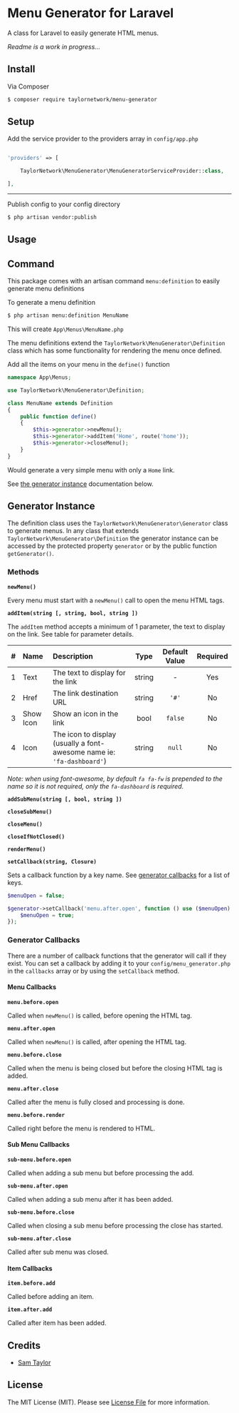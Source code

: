 # Menu Generator for Laravel

A class for Laravel to easily generate HTML menus.

*Readme is a work in progress...*

## Install

Via Composer

``` bash
$ composer require taylornetwork/menu-generator
```

## Setup

Add the service provider to the providers array in `config/app.php`

``` php

'providers' => [

	TaylorNetwork\MenuGenerator\MenuGeneratorServiceProvider::class,

],

```

---

Publish config to your config directory

``` bash
$ php artisan vendor:publish
```

## Usage



## Command

This package comes with an artisan command `menu:definition` to easily generate menu definitions 

To generate a menu definition

``` bash
$ php artisan menu:definition MenuName
```

This will create `App\Menus\MenuName.php` 

The menu definitions extend the `TaylorNetwork\MenuGenerator\Definition` class which has some functionality for rendering the menu once defined.

Add all the items on your menu in the `define()` function

``` php
namespace App\Menus;

use TaylorNetwork\MenuGenerator\Definition;

class MenuName extends Definition
{
	public function define()
	{
		$this->generator->newMenu();
		$this->generator->addItem('Home', route('home'));
		$this->generator->closeMenu();
	}
}
```

Would generate a very simple menu with only a `Home` link.

See [the generator instance](#generator-instance) documentation below.

## Generator Instance

The definition class uses the `TaylorNetwork\MenuGenerator\Generator` class to generate menus. In any class that extends `TaylorNetwork\MenuGenerator\Definition` the generator instance can be accessed by the protected property `generator` or by the public function `getGenerator()`.

### Methods

**`newMenu()`**

Every menu must start with a `newMenu()` call to open the menu HTML tags.

**`addItem(string [, string, bool, string ])`**

The `addItem` method accepts a minimum of 1 parameter, the text to display on the link. See table for parameter details.

| # | Name | Description | Type | Default Value | Required |
|:-:|:-----|:------------|:----:|:-------------:|:--------:|
| 1 | Text | The text to display for the link | string | - | Yes |
| 2 | Href | The link destination URL | string | `'#'` | No |
| 3 | Show Icon | Show an icon in the link | bool | `false` | No |
| 4 | Icon | The icon to display (usually a font-awesome name ie: `'fa-dashboard'`) | string | `null` | No |

*Note: when using font-awesome, by default `fa fa-fw` is prepended to the name so it is not required, only the `fa-dashboard` is required.*

**`addSubMenu(string [, bool, string ])`**

**`closeSubMenu()`**

**`closeMenu()`**

**`closeIfNotClosed()`**

**`renderMenu()`**

**`setCallback(string, Closure)`**

Sets a callback function by a key name. See [generator callbacks](#generator-callbacks) for a list of keys.

``` php
$menuOpen = false;

$generator->setCallback('menu.after.open', function () use ($menuOpen) {
	$menuOpen = true;
});
```

### Generator Callbacks

There are a number of callback functions that the generator will call if they exist. You can set a callback by adding it to your `config/menu_generator.php` in the `callbacks` array or by using the `setCallback` method.

#### Menu Callbacks

**`menu.before.open`**

Called when `newMenu()` is called, before opening the HTML tag.

**`menu.after.open`**

Called when `newMenu()` is called, after opening the HTML tag.

**`menu.before.close`**

Called when the menu is being closed but before the closing HTML tag is added.

**`menu.after.close`**

Called after the menu is fully closed and processing is done.

**`menu.before.render`**

Called right before the menu is rendered to HTML.

#### Sub Menu Callbacks

**`sub-menu.before.open`**

Called when adding a sub menu but before processing the add.

**`sub-menu.after.open`**

Called when adding a sub menu after it has been added.

**`sub-menu.before.close`**

Called when closing a sub menu before processing the close has started.

**`sub-menu.after.close`**

Called after sub menu was closed.

#### Item Callbacks

**`item.before.add`**

Called before adding an item.

**`item.after.add`**

Called after item has been added.


## Credits

- [Sam Taylor][link-author]

## License

The MIT License (MIT). Please see [License File](LICENSE.md) for more information.

[link-author]: https://github.com/taylornetwork
